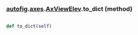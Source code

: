 ### [autofig](autofig.md).[axes](autofig.axes.md).[AxViewElev](autofig.axes.AxViewElev.md).to_dict (method)


```py

def to_dict(self)

```


